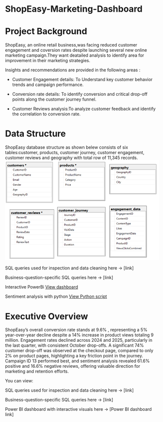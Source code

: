 # ShopEasy-Marketing-Dashboard
# Project Background 
ShopEasy, an online retail business,was facing reduced customer engagement and coversion rates despite launching several new online marketing campaign.They want deatailed analysis to identify area for improvement in their marketing strategies.

Insights and recommendations are provided in the following areas :

- Customer Engagement details: To Understand key customer behavior trends and campaign performance. 

- Conversion rate details: To identify conversion and critical drop-off points along the customer journey funnel.

- Customer Reviews analysis:To analyze customer feedback and identify the  correlation to  conversion rate. 


# Data Structure

ShopEasy database structure as shown belew consists of six tables:customer, products, customer journey, customer engagement, customer reviews and geography with total row of 11,345 records. 
![Data Model](https://github.com/ARAFAH-LAWAL102/ShopEasy-Marketing-Dashboard/blob/main/DB.png)

SQL queries used for inspection and data cleaning here → [link]

Business-question-specific SQL queries here → [link]

Interactive PowerBi [View dashboard ](https://app.powerbi.com/view?r=eyJrIjoiMTgzOGUwYzAtY2VkZi00NjEwLWIzNzUtZDhiOTU3N2JmMjM3IiwidCI6Ijc5YTVkMDZiLTEzZmItNDdjMy1iYWY0LWQyNGIyMjcwOTg0YyJ9) 

Sentiment analysis with python
[View Python script](https://github.com/ARAFAH-LAWAL102/ShopEasy-Marketing-Dashboard/blob/main/python%20script%20seg%20analysis)

# Executive Overview

ShopEasy’s overall conversion rate stands at 9.6% , representing a 5% year-over-year decline despite a 14% increase in product views totaling 9 million. Engagement rates declined across 2024 and 2025, particularly in the last quarter, with consistent October drop-offs. A significant 74% customer drop-off was observed at the checkout page, compared to only 2% on product pages, highlighting a key friction point in the journey. Campaign ID 13 performed best, and sentiment analysis revealed 61.6% positive and 16.6% negative reviews, offering valuable direction for marketing and retention efforts.


You can view:

SQL queries used for inspection and data cleaning here → [link]

Business-question-specific SQL queries here → [link]

Power BI dashboard with interactive visuals here → [Power BI dashboard link]

